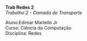 <b>Trab Redes 2</b><br>
<i>Trabalho 2 - Camada de Transporte</i>

Aluno:Edimar Martello Jr<br>
Curso: Ciência da Computação<br>
Disciplina: Redes<br>

